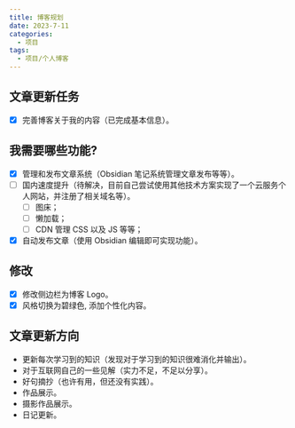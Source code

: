 ```yaml
---
title: 博客规划
date: 2023-7-11
categories:
  - 项目
tags:
  - 项目/个人博客
---
```


## 文章更新任务

- [x] 完善博客关于我的内容（已完成基本信息）。

## 我需要哪些功能?

- [x] 管理和发布文章系统（Obsidian 笔记系统管理文章发布等等）。
- [ ] 国内速度提升（待解决，目前自己尝试使用其他技术方案实现了一个云服务个人网站，并注册了相关域名等）。
	- [ ] 图床；
	- [ ] 懒加载；
	- [ ] CDN 管理 CSS 以及 JS 等等；
- [x] 自动发布文章（使用 Obsidian 编辑即可实现功能）。

## 修改

- [x] 修改侧边栏为博客 Logo。
- [x] 风格切换为碧绿色, 添加个性化内容。

## 文章更新方向

- 更新每次学习到的知识（发现对于学习到的知识很难消化并输出）。
- 对于互联网自己的一些见解（实力不足，不足以分享）。
- 好句摘抄（也许有用，但还没有实践）。
- 作品展示。
- 摄影作品展示。
- 日记更新。
